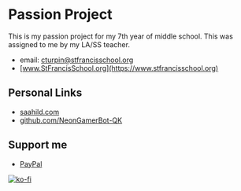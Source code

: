 # Passion Project
This is my passion project for my 7th year of middle school.
This was assigned to me by my LA/SS teacher.
- email: [cturpin@stfrancisschool.org](cturpin@stfrancisschool.org)
- [www.StFrancisSchool.org](https://www.stfrancisschool.org)

## Personal Links 
- [saahild.com](https://saahild.com)
- [github.com/NeonGamerBot-QK](https://github.com/NeonGamerBot-QK)



## Support me
- [PayPal](https://paypal.me/duttafamily?country.x=US&locale.x=en_US)

 [![ko-fi](https://ko-fi.com/img/githubbutton_sm.svg)](https://ko-fi.com/T6T1CR9RB)